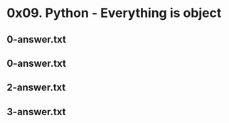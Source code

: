 # 0x09. Python - Everything is object
## 0-answer.txt
## 0-answer.txt
## 2-answer.txt
## 3-answer.txt

